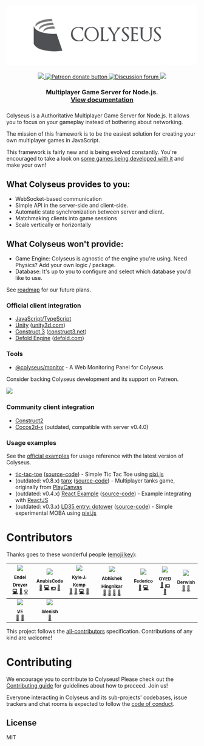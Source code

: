 <div align="center">
  <a href="https://github.com/gamestdio/colyseus">
    <img src="media/header.png?raw=true" />
  </a>
  <br>
  <br>
  <a href="https://npmjs.com/package/colyseus">
    <img src="https://img.shields.io/npm/dm/colyseus.svg">
  </a>
  <a href="https://patreon.com/endel" title="Donate to this project using Patreon">
    <img src="https://img.shields.io/badge/patreon-donate-yellow.svg" alt="Patreon donate button" />
  </a>
  <a href="http://discuss.colyseus.io" title="Discuss on Forum">
    <img src="https://img.shields.io/badge/discuss-on%20forum-brightgreen.svg?style=flat&colorB=b400ff" alt="Discussion forum" />
  </a>
  <a href="https://gitter.im/gamestdio/colyseus">
    <img src="https://badges.gitter.im/gamestdio/colyseus.svg">
  </a>
  <h3>
    Multiplayer Game Server for Node.js. <br /><a href="http://colyseus.io/docs/">View documentation</a>
  <h3>
</div>

Colyseus is a Authoritative Multiplayer Game Server for Node.js. It allows you
to focus on your gameplay instead of bothering about networking.

The mission of this framework is to be the easiest solution for creating your
own multiplayer games in JavaScript.

This framework is fairly new and is being evolved constantly. You're encouraged
to take a look on [some games being developed with
it](https://discuss.colyseus.io/category/5/showcase) and make your own!

## What Colyseus provides to you:

- WebSocket-based communication
- Simple API in the server-side and client-side.
- Automatic state synchronization between server and client.
- Matchmaking clients into game sessions
- Scale vertically or horizontally

## What Colyseus won't provide:

- Game Engine: Colyseus is agnostic of the engine you're using. Need Physics? Add your own logic / package.
- Database: It's up to you to configure and select which database you'd like to use.

See [roadmap](http://colyseus.io/docs/roadmap/) for our future plans.

### Official client integration

- [JavaScript/TypeScript](https://github.com/gamestdio/colyseus.js)
- [Unity](https://github.com/gamestdio/colyseus-unity3d) ([unity3d.com](https://unity3d.com/))
- [Construct 3](https://github.com/gamestdio/colyseus-construct3) ([construct3.net](https://www.construct.net/))
- [Defold Engine](https://github.com/gamestdio/colyseus-defold) ([defold.com](https://www.defold.com/))

### Tools

- [@colyseus/monitor](https://github.com/gamestdio/colyseus-monitor) - A Web Monitoring Panel for Colyseus

Consider backing Colyseus development and its support on Patreon.

<a href="https://www.patreon.com/bePatron?u=3301115"><img src="https://c5.patreon.com/external/logo/become_a_patron_button.png" /></a>

### Community client integration

- [Construct2](https://github.com/Keevle/Colyseus-for-C2)
- [Cocos2d-x](https://github.com/chunho32/colyseus-cocos2d-x) (outdated, compatible with server v0.4.0)

### Usage examples

See the [official examples](https://github.com/gamestdio/colyseus-examples) for
usage reference with the latest version of Colyseus.

- [tic-tac-toe](https://tictactoe-colyseus.herokuapp.com) ([source-code](https://github.com/endel/tic-tac-toe)) - Simple Tic Tac Toe using [pixi.js](https://github.com/pixijs/pixi.js)
- (outdated: v0.8.x) [tanx](https://playcanvas.com/project/367035/overview/tanxcolyseus) ([source-code](https://github.com/endel/tanx)) - Multiplayer tanks game, originally from [PlayCanvas](https://tanx.io/)
- (outdated: v0.4.x) [React Example](https://colyseus-react-example.herokuapp.com) ([source-code](https://github.com/endel/colyseus-react-example)) - Example integrating with [ReactJS](https://github.com/facebook/react)
- (outdated: v0.3.x) [LD35 entry: dotower](http://ludumdare.com/compo/ludum-dare-35/?action=preview&uid=50958) ([source-code](https://github.com/endel/LD35)) - Simple experimental MOBA using [pixi.js](https://github.com/pixijs/pixi.js)

# Contributors

Thanks goes to these wonderful people ([emoji key](https://github.com/kentcdodds/all-contributors#emoji-key)):

<!-- ALL-CONTRIBUTORS-LIST:START - Do not remove or modify this section -->
<!-- prettier-ignore -->
| [<img src="https://avatars3.githubusercontent.com/u/130494?v=4" width="100px;"/><br /><sub><b>Endel Dreyer</b></sub>](https://twitter.com/endel)<br />[💻](https://github.com/gamestdio/colyseus/commits?author=endel "Code") [📖](https://github.com/gamestdio/colyseus/commits?author=endel "Documentation") [💡](#example-endel "Examples") | [<img src="https://avatars2.githubusercontent.com/u/20824844?v=4" width="100px;"/><br /><sub><b>AnubisCode</b></sub>](https://github.com/AnubisCode)<br />[🐛](https://github.com/gamestdio/colyseus/issues?q=author%3AAnubisCode "Bug reports") [💻](https://github.com/gamestdio/colyseus/commits?author=AnubisCode "Code") [💵](#financial-AnubisCode "Financial") [🤔](#ideas-AnubisCode "Ideas, Planning, & Feedback") | [<img src="https://avatars0.githubusercontent.com/u/763609?v=4" width="100px;"/><br /><sub><b>Kyle J. Kemp</b></sub>](http://seiyria.com)<br />[💬](#question-seiyria "Answering Questions") [🐛](https://github.com/gamestdio/colyseus/issues?q=author%3Aseiyria "Bug reports") [💻](https://github.com/gamestdio/colyseus/commits?author=seiyria "Code") [🤔](#ideas-seiyria "Ideas, Planning, & Feedback") | [<img src="https://avatars1.githubusercontent.com/u/1041315?v=4" width="100px;"/><br /><sub><b>Abhishek Hingnikar</b></sub>](https://github.com/darkyen)<br />[💬](#question-darkyen "Answering Questions") [🐛](https://github.com/gamestdio/colyseus/issues?q=author%3Adarkyen "Bug reports") [🤔](#ideas-darkyen "Ideas, Planning, & Feedback") [👀](#review-darkyen "Reviewed Pull Requests") | [<img src="https://avatars2.githubusercontent.com/u/21344385?v=4" width="100px;"/><br /><sub><b>Federico</b></sub>](https://twitter.com/Federkun)<br />[🐛](https://github.com/gamestdio/colyseus/issues?q=author%3AFederkun "Bug reports") [💻](https://github.com/gamestdio/colyseus/commits?author=Federkun "Code") | [<img src="https://avatars0.githubusercontent.com/u/853683?v=4" width="100px;"/><br /><sub><b>OYED</b></sub>](https://oyed.io)<br />[🐛](https://github.com/gamestdio/colyseus/issues?q=author%3Aoyed "Bug reports") [💵](#financial-oyed "Financial") [🤔](#ideas-oyed "Ideas, Planning, & Feedback") | [<img src="https://avatars0.githubusercontent.com/u/13785893?v=4" width="100px;"/><br /><sub><b>Derwish</b></sub>](https://github.com/derwish-pro)<br />[🐛](https://github.com/gamestdio/colyseus/issues?q=author%3Aderwish-pro "Bug reports") [🔧](#tool-derwish-pro "Tools") |
| :---: | :---: | :---: | :---: | :---: | :---: | :---: |
| [<img src="https://avatars2.githubusercontent.com/u/2755221?v=4" width="100px;"/><br /><sub><b>VF</b></sub>](https://github.com/havingfunq)<br />[🐛](https://github.com/gamestdio/colyseus/issues?q=author%3Ahavingfunq "Bug reports") [🤔](#ideas-havingfunq "Ideas, Planning, & Feedback") | [<img src="https://avatars0.githubusercontent.com/u/18367963?v=4" width="100px;"/><br /><sub><b>Wenish</b></sub>](http://wenish.github.io/portfolio/)<br />[🐛](https://github.com/gamestdio/colyseus/issues?q=author%3AWenish "Bug reports") |
<!-- ALL-CONTRIBUTORS-LIST:END -->

This project follows the [all-contributors](https://github.com/kentcdodds/all-contributors) specification.
Contributions of any kind are welcome!

# Contributing

We encourage you to contribute to Colyseus! Please check out the [Contributing
guide](.github/CONTRIBUTING.md) for guidelines about how to proceed. Join us!

Everyone interacting in Colyseus and its sub-projects' codebases, issue trackers
and chat rooms is expected to follow the [code of conduct](CODE_OF_CONDUCT.md).

## License

MIT
